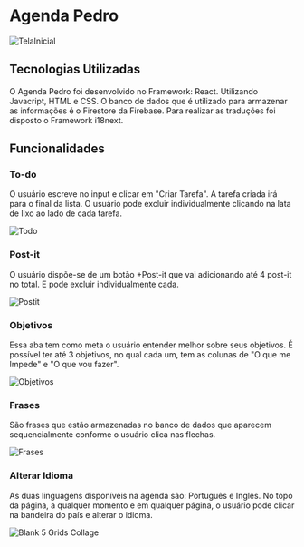 # Agenda Pedro

![TelaInicial](https://github.com/PedroLorea/AgendaPedro/assets/101357140/ec5919a1-1d07-4f49-852b-e0ae05ac210c)

## Tecnologias Utilizadas

O Agenda Pedro foi desenvolvido no Framework: React. Utilizando Javacript, HTML e CSS.
O banco de dados que é utilizado para armazenar as informações é o Firestore da Firebase.
Para realizar as traduções foi disposto o Framework i18next.


## Funcionalidades

### To-do
O usuário escreve no input e clicar em "Criar Tarefa". A tarefa criada irá para o final da lista. O usuário pode excluir individualmente clicando na lata de lixo ao lado de cada tarefa.

![Todo](https://github.com/PedroLorea/AgendaPedro/assets/101357140/f1bfd25a-14a6-433f-a0af-3526dc60294c)


### Post-it
O usuário dispõe-se de um botão +Post-it que vai adicionando até 4 post-it no total. E pode excluir individualmente cada.

![Postit](https://github.com/PedroLorea/AgendaPedro/assets/101357140/c3252403-6d96-4454-9ddd-6b97b7409d38)


### Objetivos
Essa aba tem como meta o usuário entender melhor sobre seus objetivos. É possível ter até 3 objetivos, no qual cada um, tem as colunas de "O que me Impede" e "O que vou fazer".

![Objetivos](https://github.com/PedroLorea/AgendaPedro/assets/101357140/f27c76ab-8cac-44bf-84e0-602b6d2972f9)


### Frases
São frases que estão armazenadas no banco de dados que aparecem sequencialmente conforme o usuário clica nas flechas.

![Frases](https://github.com/PedroLorea/AgendaPedro/assets/101357140/ac1921ea-8658-4bf9-a039-c10943189165)

### Alterar Idioma
As duas linguagens disponíveis na agenda são: Português e Inglês. No topo da página, a qualquer momento e em qualquer página, o usuário pode clicar na bandeira do país e alterar o idioma.

![Blank 5 Grids Collage](https://github.com/PedroLorea/AgendaPedro/assets/101357140/b2e11cf3-085e-4325-8fdf-e54668a661c8)

